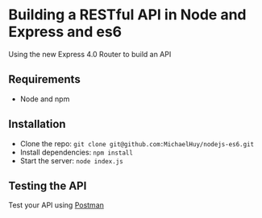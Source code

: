 # Building a RESTful API in Node and Express and es6

Using the new Express 4.0 Router to build an API

## Requirements

- Node and npm

## Installation

- Clone the repo: `git clone git@github.com:MichaelHuy/nodejs-es6.git`
- Install dependencies: `npm install`
- Start the server: `node index.js`

## Testing the API
Test your API using [Postman](https://chrome.google.com/webstore/detail/postman-rest-client-packa/fhbjgbiflinjbdggehcddcbncdddomop)
